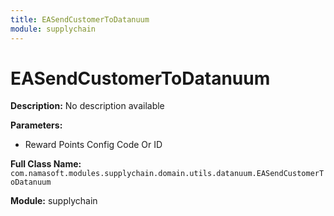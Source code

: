 ```yaml
---
title: EASendCustomerToDatanuum
module: supplychain
---
```


# EASendCustomerToDatanuum

**Description:** No description available

**Parameters:**
- Reward Points Config Code Or ID

**Full Class Name:** `com.namasoft.modules.supplychain.domain.utils.datanuum.EASendCustomerToDatanuum`

**Module:** supplychain

